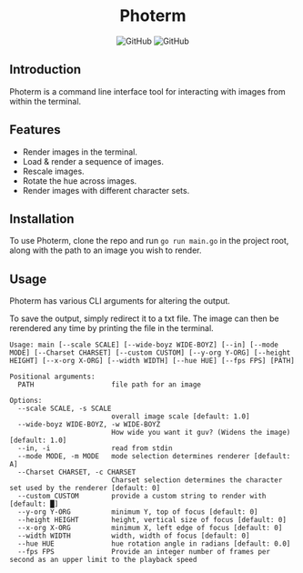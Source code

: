 <!-- markdownlint-disable MD004 MD033 MD034 -->

<div align="center">

# Photerm

</div>
<p align="center">
	<img alt="GitHub" src="https://img.shields.io/github/license/Wombatlord/Photerm?logo=Github&logoColor=green">
	<img alt="GitHub" src="https://img.shields.io/github/go-mod/go-version/Wombatlord/photerm?logo=go"></p>

## Introduction
Photerm is a command line interface tool for interacting with images from within the terminal. 

## Features
- Render images in the terminal.
- Load & render a sequence of images.
- Rescale images.
- Rotate the hue across images.
- Render images with different character sets.

## Installation
To use Photerm, clone the repo and run `go run main.go` in the project root, along with the path to an image you wish to render.

## Usage
Photerm has various CLI arguments for altering the output.

To save the output, simply redirect it to a txt file. The image can then be rerendered any time by printing the file in the terminal.

```
Usage: main [--scale SCALE] [--wide-boyz WIDE-BOYZ] [--in] [--mode MODE] [--Charset CHARSET] [--custom CUSTOM] [--y-org Y-ORG] [--height HEIGHT] [--x-org X-ORG] [--width WIDTH] [--hue HUE] [--fps FPS] [PATH]

Positional arguments:
  PATH                   file path for an image

Options:
  --scale SCALE, -s SCALE
                         overall image scale [default: 1.0]
  --wide-boyz WIDE-BOYZ, -w WIDE-BOYZ
                         How wide you want it guv? (Widens the image) [default: 1.0]
  --in, -i               read from stdin
  --mode MODE, -m MODE   mode selection determines renderer [default: A]
  --Charset CHARSET, -c CHARSET
                         Charset selection determines the character set used by the renderer [default: 0]
  --custom CUSTOM        provide a custom string to render with [default: █]
  --y-org Y-ORG          minimum Y, top of focus [default: 0]
  --height HEIGHT        height, vertical size of focus [default: 0]
  --x-org X-ORG          minimum X, left edge of focus [default: 0]
  --width WIDTH          width, width of focus [default: 0]
  --hue HUE              hue rotation angle in radians [default: 0.0]
  --fps FPS              Provide an integer number of frames per second as an upper limit to the playback speed
```

